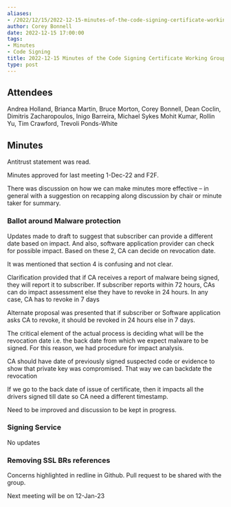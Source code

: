 ```yaml
---
aliases:
- /2022/12/15/2022-12-15-minutes-of-the-code-signing-certificate-working-group/
author: Corey Bonnell
date: 2022-12-15 17:00:00
tags:
- Minutes
- Code Signing
title: 2022-12-15 Minutes of the Code Signing Certificate Working Group
type: post
---
```


## Attendees

Andrea Holland, Brianca Martin, Bruce Morton, Corey Bonnell, Dean Coclin, Dimitris Zacharopoulos, Inigo Barreira, Michael Sykes Mohit Kumar, Rollin Yu, Tim Crawford, Trevoli Ponds-White

## Minutes

Antitrust statement was read.

Minutes approved for last meeting 1-Dec-22 and F2F.

There was discussion on how we can make minutes more effective – in general with a suggestion on recapping along discussion by chair or minute taker for summary.

### Ballot around Malware protection

Updates made to draft to suggest that subscriber can provide a different date based on impact. And also, software application provider can check for possible impact. Based on these 2, CA can decide on revocation date.

It was mentioned that section 4 is confusing and not clear.

Clarification provided that if CA receives a report of malware being signed, they will report it to subscriber. If subscriber reports within 72 hours, CAs can do impact assessment else they have to revoke in 24 hours. In any case, CA has to revoke in 7 days

Alternate proposal was presented that if subscriber or Software application asks CA to revoke, it should be revoked in 24 hours else in 7 days.

The critical element of the actual process is deciding what will be the revocation date i.e. the back date from which we expect malware to be signed. For this reason, we had procedure for impact analysis.

CA should have date of previously signed suspected code or evidence to show that private key was compromised. That way we can backdate the revocation

If we go to the back date of issue of certificate, then it impacts all the drivers signed till date so CA need a different timestamp.

Need to be improved and discussion to be kept in progress.

### Signing Service

No updates

### Removing SSL BRs references

Concerns highlighted in redline in Github. Pull request to be shared with the group.

Next meeting will be on 12-Jan-23